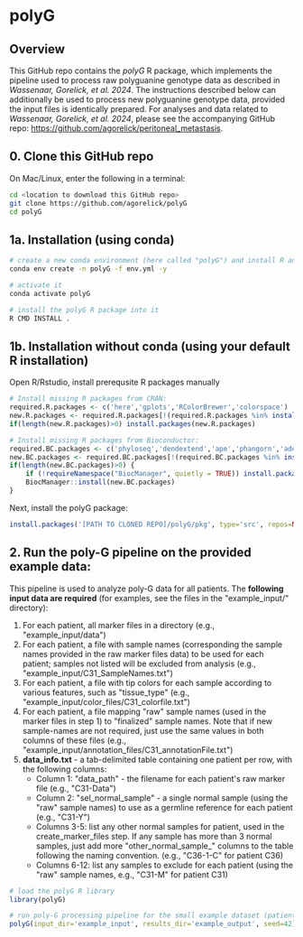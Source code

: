 # polyG

## Overview

This GitHub repo contains the _polyG_ R package, which implements the pipeline used to process raw polyguanine genotype data as described in _Wassenaar, Gorelick, et al. 2024_. The instructions described below can additionally be used to process new polyguanine genotype data, provided the input files is identically prepared. For analyses and data related to  _Wassenaar, Gorelick, et al. 2024_, please see the accompanying GitHub repo: https://github.com/agorelick/peritoneal_metastasis. 

## 0. Clone this GitHub repo

On Mac/Linux, enter the following in a terminal:
```bash
cd <location to download this GitHub repo>
git clone https://github.com/agorelick/polyG
cd polyG
```

## 1a. Installation (using conda)

```bash
# create a new conda environment (here called "polyG") and install R and necessary packages into it
conda env create -n polyG -f env.yml -y

# activate it
conda activate polyG

# install the polyG R package into it
R CMD INSTALL . 
```

## 1b. Installation without conda (using your default R installation)

Open R/Rstudio, install prerequsite R packages manually
```r
# Install missing R packages from CRAN:
required.R.packages <- c('here','gplots','RColorBrewer','colorspace')
new.R.packages <- required.R.packages[!(required.R.packages %in% installed.packages()[,"Package"])]
if(length(new.R.packages)>0) install.packages(new.R.packages)

# Install missing R packages from Bioconductor:
required.BC.packages <- c('phyloseq','dendextend','ape','phangorn','adephylo')
new.BC.packages <- required.BC.packages[!(required.BC.packages %in% installed.packages()[,"Package"])]
if(length(new.BC.packages)>0) {
    if (!requireNamespace("BiocManager", quietly = TRUE)) install.packages("BiocManager")
    BiocManager::install(new.BC.packages)
}
```

Next, install the polyG package:

```r
install.packages('[PATH TO CLONED REPO]/polyG/pkg', type='src', repos=NULL)
```


## 2. Run the poly-G pipeline on the provided example data:

This pipeline is used to analyze poly-G data for all patients. The **following input data are required** (for examples, see the files in the "example_input/" directory): 

1. For each patient, all marker files in a directory (e.g., "example_input/data")
2. For each patient, a file with sample names (corresponding the sample names provided in the raw marker files data) to be used for each patient; samples not listed will be excluded from analysis (e.g., "example_input/C31_SampleNames.txt")
3. For each patient, a file with tip colors for each sample according to various features, such as "tissue_type" (e.g., "example_input/color_files/C31_colorfile.txt")
4. For each patient, a file mapping "raw" sample names (used in the marker files in step 1) to "finalized" sample names. Note that if new sample-names are not required, just use the same values in both columns of these files (e.g., "example_input/annotation_files/C31_annotationFile.txt")
5. **data_info.txt** - a tab-delimited table containing one patient per row, with the following columns:
    - Column 1: "data_path" - the filename for each patient's raw marker file (e.g., "C31-Data")
    - Column 2: "sel_normal_sample" - a single normal sample (using the "raw" sample names) to use as a germline reference for each patient (e.g., "C31-Y")
    - Columns 3-5: list any other normal samples for patient, used in the create_marker_files step. If any sample has more than 3 normal samples, just add more "other_normal_sample_" columns to the table following the naming convention. (e.g., "C36-1-C" for patient C36)
    - Columns 6-12: list any samples to exclude for each patient (using the "raw" sample names, e.g., "C31-M" for patient C31)

   
```r
# load the polyG R library
library(polyG)

# run poly-G processing pipeline for the small example dataset (patients C31, C36 from Naxerova et al, 2017 Science)
polyG(input_dir='example_input', results_dir='example_output', seed=42)
```
